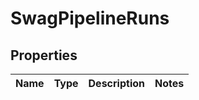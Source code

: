 
# SwagPipelineRuns

## Properties
Name | Type | Description | Notes
------------ | ------------- | ------------- | -------------



